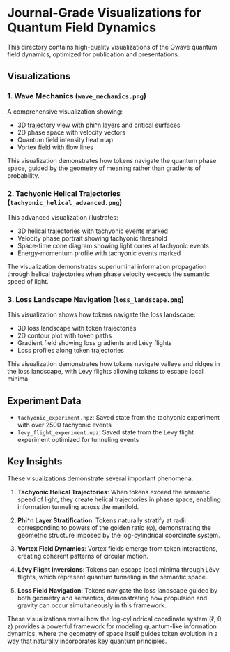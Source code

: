 # Journal-Grade Visualizations for Quantum Field Dynamics

This directory contains high-quality visualizations of the Gwave quantum field dynamics, optimized for publication and presentations.

## Visualizations

### 1. Wave Mechanics (`wave_mechanics.png`)

A comprehensive visualization showing:
- 3D trajectory view with phi^n layers and critical surfaces
- 2D phase space with velocity vectors
- Quantum field intensity heat map
- Vortex field with flow lines

This visualization demonstrates how tokens navigate the quantum phase space, guided by the geometry of meaning rather than gradients of probability.

### 2. Tachyonic Helical Trajectories (`tachyonic_helical_advanced.png`) 

This advanced visualization illustrates:
- 3D helical trajectories with tachyonic events marked
- Velocity phase portrait showing tachyonic threshold
- Space-time cone diagram showing light cones at tachyonic events
- Energy-momentum profile with tachyonic events marked

The visualization demonstrates superluminal information propagation through helical trajectories when phase velocity exceeds the semantic speed of light.

### 3. Loss Landscape Navigation (`loss_landscape.png`)

This visualization shows how tokens navigate the loss landscape:
- 3D loss landscape with token trajectories
- 2D contour plot with token paths
- Gradient field showing loss gradients and Lévy flights
- Loss profiles along token trajectories

This visualization demonstrates how tokens navigate valleys and ridges in the loss landscape, with Lévy flights allowing tokens to escape local minima.

## Experiment Data

- `tachyonic_experiment.npz`: Saved state from the tachyonic experiment with over 2500 tachyonic events
- `levy_flight_experiment.npz`: Saved state from the Lévy flight experiment optimized for tunneling events

## Key Insights

These visualizations demonstrate several important phenomena:

1. **Tachyonic Helical Trajectories**: When tokens exceed the semantic speed of light, they create helical trajectories in phase space, enabling information tunneling across the manifold.

2. **Phi^n Layer Stratification**: Tokens naturally stratify at radii corresponding to powers of the golden ratio (φ), demonstrating the geometric structure imposed by the log-cylindrical coordinate system.

3. **Vortex Field Dynamics**: Vortex fields emerge from token interactions, creating coherent patterns of circular motion.

4. **Lévy Flight Inversions**: Tokens can escape local minima through Lévy flights, which represent quantum tunneling in the semantic space.

5. **Loss Field Navigation**: Tokens navigate the loss landscape guided by both geometry and semantics, demonstrating how propulsion and gravity can occur simultaneously in this framework.

These visualizations reveal how the log-cylindrical coordinate system (ℓ, θ, z) provides a powerful framework for modeling quantum-like information dynamics, where the geometry of space itself guides token evolution in a way that naturally incorporates key quantum principles.